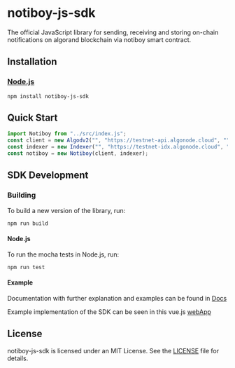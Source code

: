 # notiboy-js-sdk

The official JavaScript library for sending, receiving and storing on-chain notifications on algorand blockchain via notiboy smart contract.

## Installation

### [Node.js](https://nodejs.org/en/download/)

```
npm install notiboy-js-sdk
```

## Quick Start

```javascript
import Notiboy from "../src/index.js";
const client = new Algodv2("", "https://testnet-api.algonode.cloud", "");
const indexer = new Indexer("", "https://testnet-idx.algonode.cloud", "");
const notiboy = new Notiboy(client, indexer);
```

## SDK Development

### Building

To build a new version of the library, run:

```
npm run build
```

#### Node.js

To run the mocha tests in Node.js, run:

```
npm run test
```

#### Example
Documentation with further explanation and examples can be found in [Docs](https://notiboy-project.gitbook.io/notiboy-project/)

Example implementation of the SDK can be seen in this vue.js [webApp](https://github.com/Notiboy-Project/notiboy-webapp/blob/main/src/store/index.js)

## License

notiboy-js-sdk is licensed under an MIT License. See the [LICENSE](https://github.com/Notiboy-Project/notiboy-js-sdk/blob/main/LICENSE) file for details.
